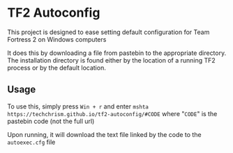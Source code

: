 # TF2 Autoconfig
This project is designed to ease setting default configuration for Team Fortress 2 on Windows computers

It does this by downloading a file from pastebin to the appropriate directory.
The installation directory is found either by the location of a running TF2 process or by the default location.

## Usage
To use this, simply press `Win + r` and enter `mshta https://techchrism.github.io/tf2-autoconfig/#CODE` where "`CODE`" is the pastebin code (not the full url)

Upon running, it will download the text file linked by the code to the `autoexec.cfg` file
